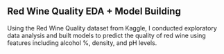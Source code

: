 ## Red Wine Quality EDA + Model Building
Using the Red Wine Quality dataset from Kaggle, I conducted exploratory data analysis and built models to predict the quality of red wine using features including alcohol %, density, and pH levels.
